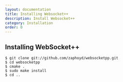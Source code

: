 ```yaml
---
layout: documentation
title: Installing Websocket++
description: Install Websocket++
category: Installation
order: 0
---
```


## Installing WebSocket++


```
$ git clone git://github.com/zaphoyd/websocketpp.git
$ cd websocketpp
$ cmake .
$ sudo make install
$ cd ..
```